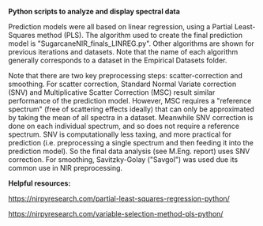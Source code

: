 **Python scripts to analyze and display spectral data**

Prediction models were all based on linear regression, using a Partial Least-Squares method (PLS). The algorithm used to create the final prediction model is "SugarcaneNIR_finals_LINREG.py". Other algorithms are shown for previous iterations and datasets. Note that the name of each algorithm generally corresponds to a dataset in the Empirical Datasets folder.

Note that there are two key preprocessing steps: scatter-correction and smoothing. For scatter correction, Standard Normal Variate correction (SNV) and Multiplicative Scatter Correction (MSC) result similar performance of the prediction model. However, MSC requires a "reference spectrum" (free of scattering effects ideally) that can only be approximated by taking the mean of all spectra in a dataset. Meanwhile SNV correction is done on each individual spectrum, and so does not require a reference spectrum. SNV is computationally less taxing, and more practical for prediction (i.e. preprocessing a single spectrum and then feeding it into the prediction model). So the final data analysis (see M.Eng. report) uses SNV correction. For smoothing, Savitzky-Golay ("Savgol") was used due its common use in NIR preprocessing.

**Helpful resources:**

https://nirpyresearch.com/partial-least-squares-regression-python/

https://nirpyresearch.com/variable-selection-method-pls-python/
